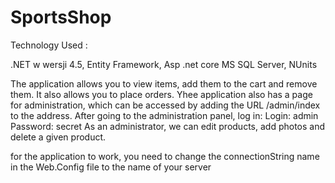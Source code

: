 # SportsShop

Technology Used :

.NET w wersji 4.5,
Entity Framework, 
Asp .net core
MS SQL Server,
NUnits

The application allows you to view items, add them to the cart and remove them. It also allows you to place orders.
Yhee application also has a page for administration, which can be accessed by adding the URL /admin/index to the address. After going to the administration panel, log in:
Login: admin
Password: secret
As an administrator, we can edit products, add photos and delete a given product.

for the application to work, you need to change the connectionString name in the Web.Config file to the name of your server





